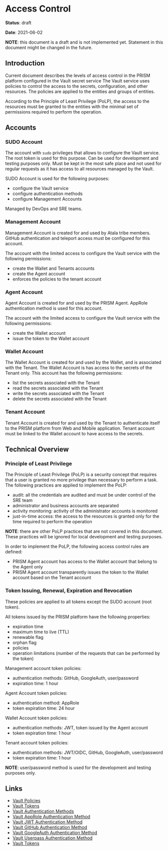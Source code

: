 # Access Control

**Status**: draft

**Date**: 2021-06-02

**NOTE**: this document is a draft and is not implemented yet. Statement in this document might be changed in the future.

## Introduction

Current document describes the levels of access control in the PRISM platform configured in the Vault secret service
The Vault service uses policies to control the access to the secrets, configuration, and other resources.
The policies are applied to the entities and groups of entities.

According to the Principle of Least Privilege (PoLP), the access to the resources must be granted to the entities with the minimal set of permissions required to perform the operation.

## Accounts

### SUDO Account

The account with `sudo` privileges that allows to configure the Vault service.
The root token is used for this purpose.
Can be used for development and testing purposes only.
Must be kept in the most safe place and not used for regular requests as it has access to all resources managed by the Vault.

SUDO Account is used for the following purposes:
- configure the Vault service
- configure authentication methods
- configure Management Accounts

Managed by DevOps and SRE teams.

### Management Account

Management Account is created for and used by Atala tribe members.
GitHub authentication and teleport access must be configured for this account.

The account with the limited access to configure the Vault service with the following permissions:
- create the Wallet and Tenants accounts
- create the Agent account
- enforces the policies to the tenant account

### Agent Account

Agent Account is created for and used by the PRISM Agent.
AppRole authentication method is used for this account.

The account with the limited access to configure the Vault service with the following permissions:
- create the Wallet account
- issue the token to the Wallet account

### Wallet Account

The Wallet Account is created for and used by the Wallet, and is associated with the Tenant.
The Wallet Account is has access to the secrets of the Tenant only.
This account has the following permissions:
- list the secrets associated with the Tenant
- read the secrets associated with the Tenant
- write the secrets associated with the Tenant
- delete the secrets associated with the Tenant

### Tenant Account

Tenant Account is created for and used by the Tenant to authenticate itself to the PRISM platform from Web and Mobile application.
Tenant account must be linked to the Wallet account to have access to the secrets.

## Technical Overview

### Principle of Least Privilege

The Principle of Least Privilege (PoLP) is a security concept that requires that a user is granted no more privilege than necessary to perform a task.
The following practices are applied to implement the PoLP:
- audit: all the credentials are audited and must be under control of the SRE team
- administrator and business accounts are separated
- activity monitoring: activity of the administrator accounts is monitored
- just-in-time access: the access to the resources is granted only for the time required to perform the operation

**NOTE**: there are other PoLP practices that are not covered in this document. These practices will be ignored for local development and testing purposes.

In order to implement the PoLP, the following access control rules are defined:
- PRISM Agent account has access to the Wallet account that belong to the Agent only
- PRISM Agent account transparently issues the token to the Wallet account based on the Tenant account

### Token Issuing, Renewal, Expiration and Revocation

These policies are applied to all tokens except the SUDO account (root token).

All tokens issued by the PRISM platform have the following properties:
- expiration time
- maximum time to live (TTL)
- renewable flag
- orphan flag
- policies
- operation limitations (number of the requests that can be performed by the token)

Management account token policies:
- authentication methods: GitHub, GoogleAuth, user/password
- expiration time: 1 hour

Agent Account token policies:
- authentication method: AppRole
- token expiration time: 24 hour

Wallet Account token policies:
- authentication methods: JWT, token issued by the Agent account
- token expiration time: 1 hour

Tenant account token policies:
- authentication methods: JWT/OIDC, GitHub, GoogleAuth, user/password
- token expiration time: 1 hour

**NOTE**: user/password method is used for the development and testing purposes only.

## Links

- [Vault Policies](https://www.vaultproject.io/docs/concepts/policies)
- [Vault Tokens](https://www.vaultproject.io/docs/concepts/tokens)
- [Vault Authentication Methods](https://www.vaultproject.io/docs/auth)
- [Vault AppRole Authentication Method](https://www.vaultproject.io/docs/auth/approle)
- [Vault JWT Authentication Method](https://www.vaultproject.io/docs/auth/jwt)
- [Vault GitHub Authentication Method](https://www.vaultproject.io/docs/auth/github)
- [Vault GoogleAuth Authentication Method](https://www.vaultproject.io/docs/auth/google)
- [Vault Userpass Authentication Method](https://www.vaultproject.io/docs/auth/userpass)
- [Vault Tokens](https://www.vaultproject.io/docs/concepts/tokens)